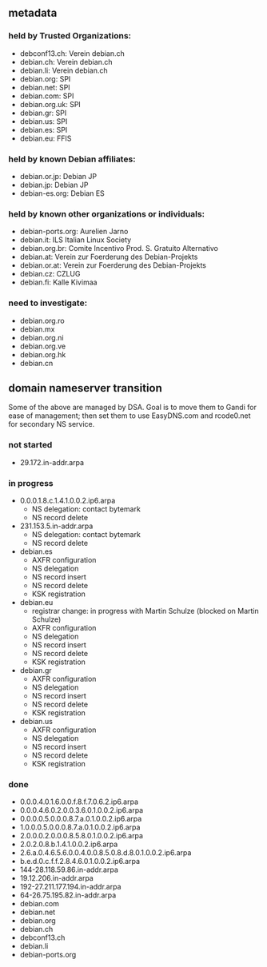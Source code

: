 ## metadata

### held by Trusted Organizations:

* debconf13.ch: Verein debian.ch
* debian.ch: Verein debian.ch
* debian.li: Verein debian.ch
* debian.org: SPI
* debian.net: SPI
* debian.com: SPI
* debian.org.uk: SPI
* debian.gr: SPI
* debian.us: SPI
* debian.es: SPI
* debian.eu: FFIS

### held by known Debian affiliates:

* debian.or.jp: Debian JP
* debian.jp: Debian JP
* debian-es.org: Debian ES

### held by known other organizations or individuals:

* debian-ports.org: Aurelien Jarno
* debian.it: ILS Italian Linux Society
* debian.org.br: Comite Incentivo Prod. S. Gratuito Alternativo
* debian.at: Verein zur Foerderung des Debian-Projekts
* debian.or.at: Verein zur Foerderung des Debian-Projekts
* debian.cz: CZLUG
* debian.fi: Kalle Kivimaa

### need to investigate:

* debian.org.ro
* debian.mx
* debian.org.ni
* debian.org.ve
* debian.org.hk
* debian.cn

## domain nameserver transition

Some of the above are managed by DSA.  Goal is to move them to Gandi for ease
of management; then set them to use EasyDNS.com and rcode0.net for secondary NS
service.

### not started

* 29.172.in-addr.arpa

### in progress

* 0.0.0.1.8.c.1.4.1.0.0.2.ip6.arpa
    * NS delegation: contact bytemark
    * NS record delete
* 231.153.5.in-addr.arpa
    * NS delegation: contact bytemark
    * NS record delete
* debian.es
    * AXFR configuration
    * NS delegation
    * NS record insert
    * NS record delete
    * KSK registration
* debian.eu
    * registrar change: in progress with Martin Schulze (blocked on Martin Schulze)
    * AXFR configuration
    * NS delegation
    * NS record insert
    * NS record delete
    * KSK registration
* debian.gr
    * AXFR configuration
    * NS delegation
    * NS record insert
    * NS record delete
    * KSK registration
* debian.us
    * AXFR configuration
    * NS delegation
    * NS record insert
    * NS record delete
    * KSK registration

### done

* 0.0.0.4.0.1.6.0.0.f.8.f.7.0.6.2.ip6.arpa
* 0.0.0.4.6.0.2.0.0.3.6.0.1.0.0.2.ip6.arpa
* 0.0.0.0.5.0.0.0.8.7.a.0.1.0.0.2.ip6.arpa
* 1.0.0.0.5.0.0.0.8.7.a.0.1.0.0.2.ip6.arpa
* 2.0.0.0.2.0.0.0.8.5.8.0.1.0.0.2.ip6.arpa
* 2.0.2.0.8.b.1.4.1.0.0.2.ip6.arpa
* 2.6.a.0.4.6.5.6.0.0.4.0.0.8.5.0.8.d.8.0.1.0.0.2.ip6.arpa
* b.e.d.0.c.f.f.2.8.4.6.0.1.0.0.2.ip6.arpa
* 144-28.118.59.86.in-addr.arpa
* 19.12.206.in-addr.arpa
* 192-27.211.177.194.in-addr.arpa
* 64-26.75.195.82.in-addr.arpa
* debian.com
* debian.net
* debian.org
* debian.ch
* debconf13.ch
* debian.li
* debian-ports.org
